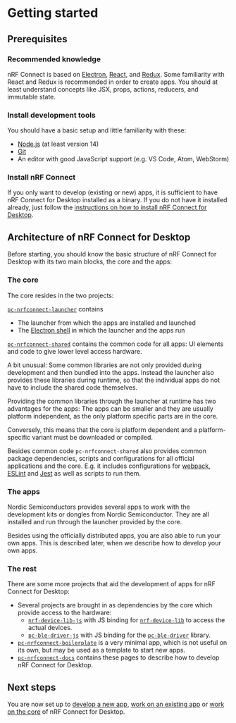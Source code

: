 ---
---

# Getting started

## Prerequisites

### Recommended knowledge

nRF Connect is based on [Electron](https://electron.atom.io/),
[React](https://facebook.github.io/react/), and [Redux](http://redux.js.org/).
Some familiarity with React and Redux is recommended in order to create apps.
You should at least understand concepts like JSX, props, actions, reducers, and
immutable state.

### Install development tools

You should have a basic setup and little familiarity with these:

- [Node.js](https://nodejs.org) (at least version 14)
- [Git](https://git-scm.com/downloads)
- An editor with good JavaScript support (e.g. VS Code, Atom, WebStorm)

### Install nRF Connect

If you only want to develop (existing or new) apps, it is sufficient to have nRF
Connect for Desktop installed as a binary. If you do not have it installed
already, just follow the
[instructions on how to install nRF Connect for Desktop](https://github.com/NordicSemiconductor/pc-nrfconnect-launcher#using-nrf-connect-for-desktop).

## Architecture of nRF Connect for Desktop

Before starting, you should know the basic structure of nRF Connect for Desktop
with its two main blocks, the core and the apps:

### The core

The core resides in the two projects:

[`pc-nrfconnect-launcher`](https://github.com/NordicSemiconductor/pc-nrfconnect-launcher)
contains

- The launcher from which the apps are installed and launched
- The [Electron shell](https://electronjs.org) in which the launcher and the
  apps run

[`pc-nrfconnect-shared`](https://github.com/NordicSemiconductor/pc-nrfconnect-shared)
contains the common code for all apps: UI elements and code to give lower level
access hardware.

A bit unusual: Some common libraries are not only provided during development and then
bundled into the apps. Instead the launcher also provides these libraries during
runtime, so that the individual apps do not have to include the shared code
themselves.

Providing the common libraries through the launcher at runtime has two
advantages for the apps: The apps can be smaller and they are usually
platform independent, as the only platform specific parts are in the core.

Conversely, this means that the core is platform dependent and a
platform-specific variant must be downloaded or compiled.

Besides common code `pc-nrfconnect-shared` also provides common package
dependencies, scripts and configurations for all official applications and the
core. E.g. it includes configurations for [webpack](https://webpack.js.org),
[ESLint](https://eslint.org) and [Jest](https://jestjs.io) as well as scripts to
run them.

### The apps

Nordic Semiconductors provides several apps to work with the development kits or
dongles from Nordic Semiconductor. They are all installed and run through the
launcher provided by the core.

Besides using the officially distributed apps, you are also able to run your own
apps. This is described later, when we describe how to develop your own apps.

### The rest

There are some more projects that aid the development of apps for nRF Connect
for Desktop:

- Several projects are brought in as dependencies by the core which provide
  access to the hardware:
  - [`nrf-device-lib-js`](https://github.com/NordicPlayground/nrf-device-lib-js)
    with JS binding for
    [`nrf-device-lib`](https://github.com/NordicPlayground/nrf-device-lib) to
    access the actual devices.
  - [`pc-ble-driver-js`](https://github.com/NordicSemiconductor/pc-ble-driver-js)
    with JS binding for the
    [`pc-ble-driver`](https://github.com/NordicSemiconductor/pc-ble-driver)
    library.
- [`pc-nrfconnect-boilerplate`](https://github.com/NordicSemiconductor/pc-nrfconnect-boilerplate)
  is a very minimal app, which is not useful on its own, but may be used as a
  template to start new apps.
- [`pc-nrfconnect-docs`](https://github.com/NordicSemiconductor/pc-nrfconnect-docs)
  contains these pages to describe how to develop nRF Connect for Desktop.

## Next steps

You are now set up to [develop a new app](./create_new_app),
[work on an existing app](./get_an_existing_app_s_sources) or
[work on the core](./core_development) of nRF Connect for Desktop.
